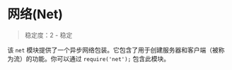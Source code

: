 # 网络(Net)

> 稳定度：2 - 稳定

该 `net` 模块提供了一个异步网络包装。它包含了用于创建服务器和客户端（被称为流）的功能。你可以通过 `require('net');` 包含此模块。